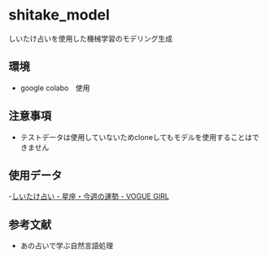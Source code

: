 # shitake_model

しいたけ占いを使用した機械学習のモデリング生成


## 環境

* google colabo　使用


## 注意事項

* テストデータは使用していないためcloneしてもモデルを使用することはできません


## 使用データ

-[しいたけ占い - 星座・今週の運勢 - VOGUE GIRL](https://voguegirl.jp/horoscope/shiitake/)


## 参考文献

* あの占いで学ぶ自然言語処理
